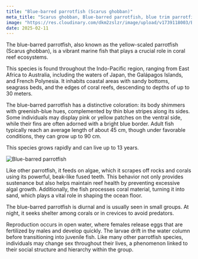 ```yaml
---
title: "Blue-barred parrotfish (Scarus ghobban)"
meta_title: "Scarus ghobban, Blue-barred parrotfish, blue trim parrotfish, cream parrotfish, globe-headed parrotfish, green blotched parrotfish, yellow scale parrotfish, and bluechin parrotfish"
image: "https://res.cloudinary.com/dkm2zslzr/image/upload/v1739118003/Blue-barred_parrotfish_jhnr9b.png"
date: 2025-02-11
---
```


The blue-barred parrotfish, also known as the yellow-scaled parrotfish (Scarus ghobban), is a vibrant marine fish that plays a crucial role in coral reef ecosystems.

This species is found throughout the Indo-Pacific region, ranging from East Africa to Australia, including the waters of Japan, the Galápagos Islands, and French Polynesia. It inhabits coastal areas with sandy bottoms, seagrass beds, and the edges of coral reefs, descending to depths of up to 30 meters.

The blue-barred parrotfish has a distinctive coloration: its body shimmers with greenish-blue hues, complemented by thin blue stripes along its sides. Some individuals may display pink or yellow patches on the ventral side, while their fins are often adorned with a bright blue border. Adult fish typically reach an average length of about 45 cm, though under favorable conditions, they can grow up to 90 cm.

This species grows rapidly and can live up to 13 years.

![Blue-barred parrotfish](https://res.cloudinary.com/dkm2zslzr/image/upload/v1739118002/Blue-barred_parrotfish_2_ovbosy.png "Blue-barred parrotfish")

Like other parrotfish, it feeds on algae, which it scrapes off rocks and corals using its powerful, beak-like fused teeth. This behavior not only provides sustenance but also helps maintain reef health by preventing excessive algal growth. Additionally, the fish processes coral material, turning it into sand, which plays a vital role in shaping the ocean floor.

The blue-barred parrotfish is diurnal and is usually seen in small groups. At night, it seeks shelter among corals or in crevices to avoid predators.

Reproduction occurs in open water, where females release eggs that are fertilized by males and develop quickly. The larvae drift in the water column before transitioning into juvenile fish. Like many other parrotfish species, individuals may change sex throughout their lives, a phenomenon linked to their social structure and hierarchy within the group.

